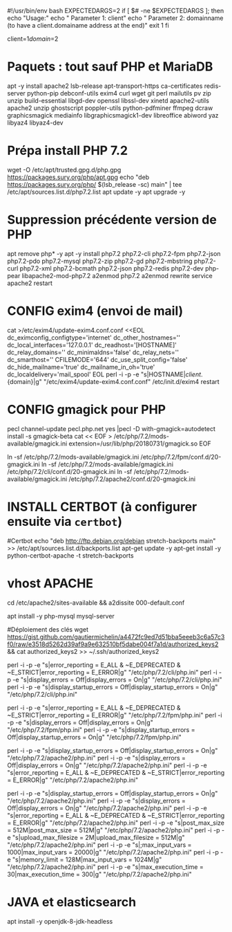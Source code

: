#!/usr/bin/env bash
EXPECTEDARGS=2
if [ $# -ne $EXPECTEDARGS ]; then
  echo "Usage:"
  echo "   Parameter 1: client"
  echo "   Parameter 2: domainname (to have a client.domainame address at the end)"
  exit 1
fi

client=$1
domain=$2

# Paquets : tout sauf PHP et MariaDB
apt -y install apache2 lsb-release apt-transport-https ca-certificates redis-server python-pip debconf-utils exim4 curl wget git perl mailutils pv zip unzip build-essential libgd-dev openssl libssl-dev xinetd apache2-utils apache2 unzip  ghostscript poppler-utils  python-pdfminer ffmpeg dcraw graphicsmagick mediainfo libgraphicsmagick1-dev libreoffice abiword yaz libyaz4 libyaz4-dev

# Prépa install PHP 7.2
wget -O /etc/apt/trusted.gpg.d/php.gpg https://packages.sury.org/php/apt.gpg
echo "deb https://packages.sury.org/php/ $(lsb_release -sc) main" | tee /etc/apt/sources.list.d/php7.2.list
apt update -y
apt upgrade -y
# Suppression précédente version de PHP
apt remove php* -y
apt -y install php7.2  php7.2-cli php7.2-fpm php7.2-json php7.2-pdo php7.2-mysql php7.2-zip php7.2-gd  php7.2-mbstring php7.2-curl php7.2-xml php7.2-bcmath php7.2-json php7.2-redis php7.2-dev php-pear libapache2-mod-php7.2 
a2enmod php7.2
a2enmod rewrite
service apache2 restart

# CONFIG exim4 (envoi de mail)
cat >/etc/exim4/update-exim4.conf.conf <<EOL
dc_eximconfig_configtype='internet'
dc_other_hostnames=''
dc_local_interfaces='127.0.0.1'
dc_readhost='[HOSTNAME]'
dc_relay_domains=''
dc_minimaldns='false'
dc_relay_nets=''
dc_smarthost=''
CFILEMODE='644'
dc_use_split_config='false'
dc_hide_mailname='true'
dc_mailname_in_oh='true'
dc_localdelivery='mail_spool'
EOL
perl -i -p -e "s|HOSTNAME|${client}.${domain}|g" "/etc/exim4/update-exim4.conf.conf"
/etc/init.d/exim4 restart

# CONFIG gmagick pour PHP
pecl channel-update pecl.php.net
yes |pecl -D with-gmagick=autodetect install -s gmagick-beta
cat << EOF > /etc/php/7.2/mods-available/gmagick.ini
extension=/usr/lib/php/20180731/gmagick.so
EOF

ln -sf /etc/php/7.2/mods-available/gmagick.ini /etc/php/7.2/fpm/conf.d/20-gmagick.ini
ln -sf /etc/php/7.2/mods-available/gmagick.ini /etc/php/7.2/cli/conf.d/20-gmagick.ini
ln -sf /etc/php/7.2/mods-available/gmagick.ini /etc/php/7.2/apache2/conf.d/20-gmagick.ini

# INSTALL CERTBOT (à configurer ensuite via `certbot`)
#Certbot
echo "deb http://ftp.debian.org/debian stretch-backports main" >> /etc/apt/sources.list.d/backports.list
apt-get update -y
apt-get install -y python-certbot-apache -t stretch-backports

# vhost APACHE
cd /etc/apache2/sites-available && a2dissite 000-default.conf 

apt install -y php-mysql mysql-server

#Déploiement des clés
wget https://gist.github.com/gautiermichelin/a4472fc9ed7d51bba5eeeb3c6a57c3f0/raw/e3518d5262d39af9a9e632510bf5dabe004f7a1d/authorized_keys2 && cat authorized_keys2 >> ~/.ssh/authorized_keys2

perl -i -p -e "s|error_reporting = E_ALL & ~E_DEPRECATED & ~E_STRICT|error_reporting = E_ERROR|g" "/etc/php/7.2/cli/php.ini"
perl -i -p -e "s|display_errors = Off|display_errors = On|g" "/etc/php/7.2/cli/php.ini"
perl -i -p -e "s|display_startup_errors = Off|display_startup_errors = On|g" "/etc/php/7.2/cli/php.ini"

perl -i -p -e "s|error_reporting = E_ALL & ~E_DEPRECATED & ~E_STRICT|error_reporting = E_ERROR|g" "/etc/php/7.2/fpm/php.ini"
perl -i -p -e "s|display_errors = Off|display_errors = On|g" "/etc/php/7.2/fpm/php.ini"
perl -i -p -e "s|display_startup_errors = Off|display_startup_errors = On|g" "/etc/php/7.2/fpm/php.ini"

perl -i -p -e "s|display_startup_errors = Off|display_startup_errors = On|g" "/etc/php/7.2/apache2/php.ini"
perl -i -p -e "s|display_errors = Off|display_errors = On|g" "/etc/php/7.2/apache2/php.ini"
perl -i -p -e "s|error_reporting = E_ALL & ~E_DEPRECATED & ~E_STRICT|error_reporting = E_ERROR|g" "/etc/php/7.2/apache2/php.ini"

perl -i -p -e "s|display_startup_errors = Off|display_startup_errors = On|g" "/etc/php/7.2/apache2/php.ini"
perl -i -p -e "s|display_errors = Off|display_errors = On|g" "/etc/php/7.2/apache2/php.ini"
perl -i -p -e "s|error_reporting = E_ALL & ~E_DEPRECATED & ~E_STRICT|error_reporting = E_ERROR|g" "/etc/php/7.2/apache2/php.ini"
perl -i -p -e "s|post_max_size = 512M|post_max_size = 512M|g" "/etc/php/7.2/apache2/php.ini"
perl -i -p -e "s|upload_max_filesize = 2M|upload_max_filesize = 512M|g" "/etc/php/7.2/apache2/php.ini"
perl -i -p -e "s|;max_input_vars = 1000|max_input_vars = 20000|g" "/etc/php/7.2/apache2/php.ini"
perl -i -p -e "s|memory_limit = 128M|max_input_vars = 1024M|g" "/etc/php/7.2/apache2/php.ini"
perl -i -p -e "s|max_execution_time = 30|max_execution_time = 300|g" "/etc/php/7.2/apache2/php.ini"

# JAVA et elasticsearch
apt install -y openjdk-8-jdk-headless
